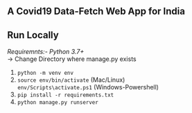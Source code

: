 ## A Covid19 Data-Fetch Web App for India

**Run Locally**
---
*Requiremnts:- Python 3.7+*<br>
-> Change Directory where manage.py exists
1) `python -m venv env`
2) `source env/bin/activate` (Mac/Linux)<br>
   `env/Scripts\activate.ps1` (Windows-Powershell)
3) `pip install -r requirements.txt`
4) `python manage.py runserver`
